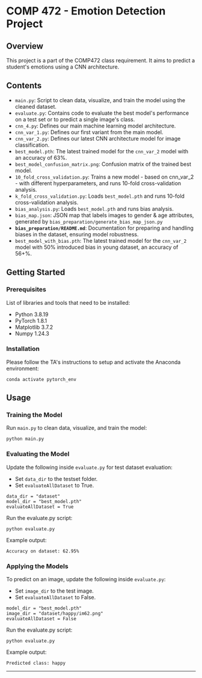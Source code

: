 # COMP 472 - Emotion Detection Project

## Overview
This project is a part of the COMP472 class requirement. It aims to predict a student's emotions using a CNN architecture.

## Contents
- `main.py`: Script to clean data, visualize, and train the model using the cleaned dataset.
- `evaluate.py`: Contains code to evaluate the best model's performance on a test set or to predict a single image's class.
- `cnn_4.py`: Defines our main machine learning model architecture.
- `cnn_var_1.py`: Defines our first variant from the main model.
- `cnn_var_2.py`: Defines our latest CNN architecture model for image classification.
- `best_model.pth`: The latest trained model for the `cnn_var_2` model with an accuracy of 63%.
- `best_model_confusion_matrix.png`: Confusion matrix of the trained best model.
- `10_fold_cross_validation.py`: Trains a new model - based on cnn_var_2 - with different hyperparameters, and runs 10-fold cross-validation analysis.
- `k_fold_cross_validation.py`: Loads `best_model.pth` and runs 10-fold cross-validation analysis.
- `bias_analysis.py`: Loads `best_model.pth` and runs bias analysis.
- `bias_map.json`: JSON map that labels images to gender & age attributes, generated by `bias_preparation/generate_bias_map_json.py`
- **`bias_preparation/README.md`**: Documentation for preparing and handling biases in the dataset, ensuring model robustness.
- `best_model_with_bias.pth`: The latest trained model for the `cnn_var_2` model with 50% introduced bias in young dataset, an accuracy of 56+%.


## Getting Started
### Prerequisites
List of libraries and tools that need to be installed:
- Python 3.8.19
- PyTorch 1.8.1
- Matplotlib 3.7.2
- Numpy 1.24.3

### Installation
Please follow the TA's instructions to setup and activate the Anaconda environment:
```
conda activate pytorch_env
```

## Usage

### Training the Model
Run `main.py` to clean data, visualize, and train the model:
```
python main.py
```

### Evaluating the Model
Update the following inside `evaluate.py` for test dataset evaluation:
- Set `data_dir` to the testset folder.
- Set `evaluateAllDataset` to True.

```
data_dir = "dataset"
model_dir = "best_model.pth"
evaluateAllDataset = True
```
Run the evaluate.py script:
```
python evaluate.py
```

Example output:
```
Accuracy on dataset: 62.95%
```

### Applying the Models
To predict on an image, update the following inside `evaluate.py`:
- Set `image_dir` to the test image.
- Set `evaluateAllDataset` to False.

```
model_dir = "best_model.pth"
image_dir = "dataset/happy/im62.png"
evaluateAllDataset = False
```
Run the evaluate.py script:
```
python evaluate.py
```

Example output:
```
Predicted class: happy
```
---

<!--## Contributing-->
<!--(Optional) Explain how others can contribute to your project. Include any guidelines they should follow.-->

<!--## License-->
<!--(Optional) State the license under which your project is released, allowing others to know how they can use it.-->

<!------->

<!--Feel free to customize this template based on the specifics of your project. The key is to make sure that anyone who wants to use your code can easily understand what each part does and how to run it.-->
